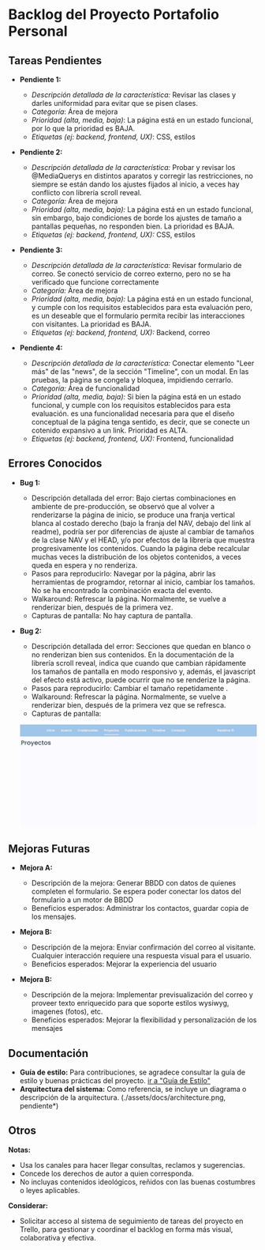 # Backlog del Proyecto Portafolio Personal

## Tareas Pendientes

* **Pendiente 1:**

  * *Descripción detallada de la característica:* Revisar las clases y darles uniformidad para evitar que se pisen clases.
  * *Categoría*: Área de mejora
  * *Prioridad (alta, media, baja)*: La página está en un estado funcional, por lo que la prioridad es BAJA.
  * *Etiquetas (ej: backend, frontend, UX)*: CSS, estilos

* **Pendiente 2:**

  * *Descripción detallada de la característica:* Probar y revisar los @MediaQuerys en distintos aparatos y corregir las restricciones, no siempre se están dando los ajustes fijados al inicio, a veces hay conflicto con librería scroll reveal.
  * *Categoría:* Área de mejora
  * *Prioridad (alta, media, baja):* La página está en un estado funcional, sin embargo, bajo condiciones de borde los ajustes de tamaño a pantallas pequeñas, no responden bien. La prioridad es BAJA.
  * *Etiquetas (ej: backend, frontend, UX):* CSS, estilos

* **Pendiente 3:**

  * *Descripción detallada de la característica:*  Revisar formulario de correo. Se conectó servicio de correo externo, pero no se ha verificado que funcione correctamente
  * *Categoría:* Área de mejora
  * *Prioridad (alta, media, baja):* La página está en un estado funcional, y cumple con los requisitos establecidos para esta evaluación pero, es un deseable que el formulario permita recibir las interacciones con visitantes. La prioridad es BAJA.
  * *Etiquetas (ej: backend, frontend, UX):* Backend, correo

* **Pendiente 4:**

  * *Descripción detallada de la característica:*  Conectar elemento "Leer más" de las "news", de la sección "Timeline", con un modal. En las pruebas, la página se congela  y bloquea, impidiendo cerrarlo.
  * *Categoría:* Área de funcionalidad
  * *Prioridad (alta, media, baja):*  Si bien la página está en un estado funcional, y cumple con los requisitos establecidos para esta evaluación. es una funcionalidad necesaria para que el diseño conceptual de la página tenga sentido, es decir, que se conecte un cotenido expansivo a un link. Prioridad es ALTA.
  * *Etiquetas (ej: backend, frontend, UX):* Frontend, funcionalidad

## Errores Conocidos

* **Bug 1:**

  * Descripción detallada del error: Bajo ciertas combinaciones en ambiente de pre-producción, se observó que al volver a renderizarse la página de inicio, se produce una franja vertical blanca al costado derecho (bajo la franja del NAV, debajo del link al readme), podría ser por diferencias de ajuste al cambiar de tamaños de la clase NAV y el HEAD,  y/o por efectos de la librería que muestra progresivamente los contenidos. Cuando la página debe recalcular muchas veces la distribución de los objetos contenidos, a veces queda en espera y no renderiza.
  * Pasos para reproducirlo: Navegar por la página, abrir las herramientas de programdor, retornar al inicio, cambiar los tamaños. No se ha encontrado la combinación exacta del evento.
  * Walkaround: Refrescar la página. Normalmente, se vuelve a renderizar bien, después de la primera vez.
  * Capturas de pantalla: No hay captura de pantalla.

* **Bug 2:**

  * Descripción detallada del error: Secciones que quedan en blanco o no renderizan bien sus contenidos. En la documentación de la librería scroll reveal, indica que cuando que cambian rápidamente los tamaños de pantalla en modo responsivo y, además, el javascript del efecto está activo, puede ocurrir que no se renderize la página.
  * Pasos para reproducirlo: Cambiar el tamaño repetidamente .
  * Walkaround: Refrescar la página. Normalmente, se vuelve a renderizar bien, después de la primera vez que se refresca.
  * Capturas de pantalla:

  ![1723409066303](image/t2d/1723409066303.png)

## Mejoras Futuras

* **Mejora A:**

  * Descripción de la mejora:  Generar BBDD con datos de quienes completen el formulario. Se espera poder conectar los datos del formulario a un motor de BBDD
  * Beneficios esperados: Administrar los contactos, guardar copia de los mensajes.

* **Mejora B:**

  * Descripción de la mejora:  Enviar confirmación del correo al visitante. Cualquier interacción requiere una respuesta visual para el usuario.
  * Beneficios esperados: Mejorar la experiencia del usuario

* **Mejora B:**

  * Descripción de la mejora:  Implementar previsualización del correo y proveer texto enriquecido para que soporte estilos wysiwyg, imagenes (fotos), etc.
  * Beneficios esperados: Mejorar la flexibilidad y personalización de los mensajes

## Documentación

* **Guía de estilo:** Para contribuciones, se agradece consultar la guía de estilo y buenas prácticas del proyecto. [ir a &#34;Guía de Estilo&#34;](buenasPracticas.md "Buenas Prácticas")
* **Arquitectura del sistema:** Como referencia, se incluye un diagrama o descripción de la arquitectura. (./assets/docs/architecture.png, pendiente*)

## Otros

**Notas:**

* Usa los canales para hacer llegar consultas, reclamos y sugerencias.
* Concede los derechos de autor a quien corresponda.
* No incluyas contenidos ideológicos, reñidos con las buenas costumbres o leyes aplicables.

**Considerar:**

* Solicitar acceso al sistema de seguimiento de tareas del proyecto en Trello, para gestionar y coordinar el backlog en forma más visual, colaborativa y efectiva.
